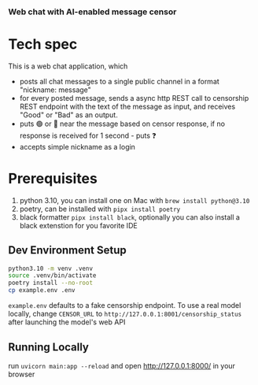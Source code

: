 ### Web chat with AI-enabled message censor

# Tech spec

This is a web chat application, which

- posts all chat messages to a single public channel in a format "nickname: message"
- for every posted message, sends a async http REST call to censorship REST endpoint with the text of the message as input, and receives "Good" or "Bad" as an output.
- puts 🟢 or 🔴 near the message based on censor response, if no response is received for 1 second - puts ❓
- accepts simple nickname as a login

# Prerequisites

1. python 3.10, you can install one on Mac with `brew install python@3.10`
2. poetry, can be installed with `pipx install poetry`
3. black formatter `pipx install black`, optionally you can also install a black extenstion for you favorite IDE

## Dev Environment Setup

```bash
python3.10 -m venv .venv
source .venv/bin/activate
poetry install --no-root
cp example.env .env
```

`example.env` defaults to a fake censorship endpoint.
To use a real model locally, change `CENSOR_URL` to `http://127.0.0.1:8001/censorship_status` after launching the model's web API

## Running Locally

run `uvicorn main:app --reload` and open http://127.0.0.1:8000/ in your browser
